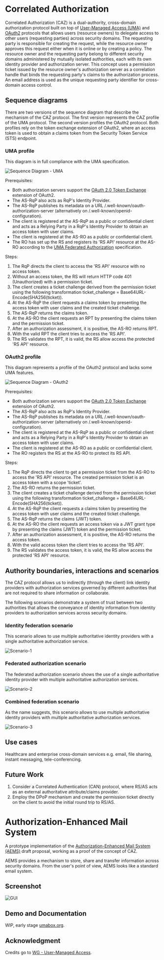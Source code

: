 # Correlated Authorization

Correlated Authorization (CAZ) is a dual-authority, cross-domain authorization protocol built on top of [User-Managed Access (UMA)][1] and [OAuth2][2] protocols that allows users (resource owners) to delegate access to other users (requesting parties) across security domains. The requesting party is responsible for creating the request, while the resource owner approves this request either when it is online or by creating a policy. The resource owner and the requesting party belong to different security domains administered by mutually isolated authorities, each with its own identity provider and authorization server. This concept uses a permission ticket issued by the resource owner's authorization server as a correlation handle that binds the requesting party's claims to the authorization process. An email address is used as the unique requesting party identifier for cross-domain access control.

## Sequence diagrams

There are two versions of the sequence diagram that describe the mechanism of the CAZ protocol. The first version represents the CAZ profile of the UMA protocol. The second version profiles the OAuth2 protocol. Both profiles rely on the token exchange extension of OAuth2, where an access token is used to obtain a claims token from the Security Token Service (STS) endpoint.

### UMA profile

This diagram is in full compliance with the UMA specification.

![Sequence Diagram - UMA](./images/correlated-authz-uma.png)

Prerequisites:

* Both authorization servers support the [OAuth 2.0 Token Exchange][5] extension of OAuth2.
* The AS-RqP also acts as RqP's Identity Provider.
* The AS-RqP publishes its metadata on a URL /.well-known/oauth-authorization-server (alternatively on /.well-known/openid-configuration).
* The client is registered at the AS-RqP as a public or confidential client and acts as a Relying Party in a RqP's Identity Provider to obtain an access token with user claims.
* The client is registered at the AS-RO as a public or confidential client.
* The RO has set up the RS and registers its 'RS API' resource at the AS-RO according to the [UMA Federated Authorization][6] specification.

Steps:

1. The RqP directs the client to access the 'RS API' resource with no access token.
2. Without an access token, the RS will return HTTP code 401 (Unauthorized) with a permission ticket.
3. The client creates a ticket challenge derived from the permission ticket using the following transformation ticket_challenge = Base64URL-Encode(SHA256(ticket)).
4. At the AS-RqP the client requests a claims token by presenting the access token with user claims and the created ticket challenge.
5. The AS-RqP returns the claims token.
6. At the AS-RO the client requests an RPT by presenting the claims token and the permission ticket.
7. After an authorization assessment, it is positive, the AS-RO returns RPT.
8. With the valid RPT the client tries to access the 'RS API'.
9. The RS validates the RPT, it is valid, the RS allow access the protected 'RS API' resource. 

### OAuth2 profile

This diagram represents a profile of the OAuth2 protocol and lacks some UMA features.

![Sequence Diagram - OAuth2](./images/correlated-authz-oauth2.png)

Prerequisites:

* Both authorization servers support the [OAuth 2.0 Token Exchange][5] extension of OAuth2.
* The AS-RqP also acts as RqP's Identity Provider.
* The AS-RqP publishes its metadata on a URL /.well-known/oauth-authorization-server (alternatively on /.well-known/openid-configuration).
* The client is registered at the AS-RqP as a public or confidential client and acts as a Relying Party in a RqP's Identity Provider to obtain an access token with user claims.
* The client is registered at the AS-RO as a public or confidential client.
* The RO registers the RS at the AS-RO to protect its RS API.

Steps:

1. The RqP directs the client to get a permission ticket from the AS-RO to access the 'RS API' resource. The created permission ticket is an access token with a scope 'ticket'.
2. The AS-RO returns the permission ticket.
3. The client creates a ticket challenge derived from the permission ticket using the following transformation ticket_challenge = Base64URL-Encode(SHA256(ticket)).
4. At the AS-RqP the client requests a claims token by presenting the access token with user claims and the created ticket challenge.
5. The AS-RqP returns the claims (JWT) token.
6. At the AS-RO the client requests an access token via a JWT grant type by presenting the claims (JWT) token and the permission ticket.
7. After an authorization assessment, it is positive, the AS-RO returns the access token.
8. With the valid access token the client tries to access the 'RS API'.
9. The RS validates the access token, it is valid, the RS allow access the protected 'RS API' resource.

## Authority boundaries, interactions and scenarios

The CAZ protocol allows us to indirectly (through the client) link identity providers with authorization services governed by different authorities that are not required to share information or collaborate.

The following scenarios demonstrate a system of trust between two authorities that allows the conveyance of identity information from identity providers to authorization services across security domains.

### Identity federation scenario

This scenario allows to use multiple authoritative identity providers with a single authoritative authorization service.

![Scenario-1](./images/authority-boundaries-scenario-1.svg)

### Federated authorization scenario

The federated authorization scenario shows the use of a single authoritative identity provider with multiple authoritative authorization services.

![Scenario-2](./images/authority-boundaries-scenario-2.svg)

### Combined federation scenario

As the name suggests, this scenario allows to use multiple authoritative identity providers with multiple authoritative authorization services.

![Scenario-3](./images/authority-boundaries-scenario-3.svg)

## Use cases

Healthcare and enterprise cross-domain services e.g. email, file sharing, instant messaging, tele-conferencing.

## Future Work

1. Consider a Correlated Authentication (CAN) protocol, where RS/AS acts as an external authoritative attribute/claims provider.
2. Employ the DPoP mechanism and create the permission ticket directly on the client to avoid the initial round trip to RS/AS.

# Authorization-Enhanced Mail System

A prototype implementation of the [Authorization-Enhanced Mail System (AEMS)][4] draft proposal, working as a proof of the concept of CAZ.

AEMS provides a mechanism to store, share and transfer information across security domains. From the user's point of view, AEMS looks like a standard email system.

## Screenshot

![GUI](./images/gui.png)
## Demo and Documentation

WIP, early stage [umabox.org][7].

## Acknowledgment

Credits go to [WG - User-Managed Access][8].

[1]: https://en.wikipedia.org/wiki/User-Managed_Access
[2]: https://datatracker.ietf.org/doc/html/rfc6749
[3]: https://github.com/uma-email/proposal/blob/master/correlated-authorization-draft-00.pdf
[4]: https://github.com/uma-email/proposal/blob/master/authorization-enhanced-mail-system-draft-02.pdf
[5]: https://www.rfc-editor.org/rfc/rfc8693.html
[6]: https://docs.kantarainitiative.org/uma/wg/rec-oauth-uma-federated-authz-2.0.html
[7]: https://www.umabox.org
[8]: https://kantarainitiative.org/confluence/display/uma/Home
